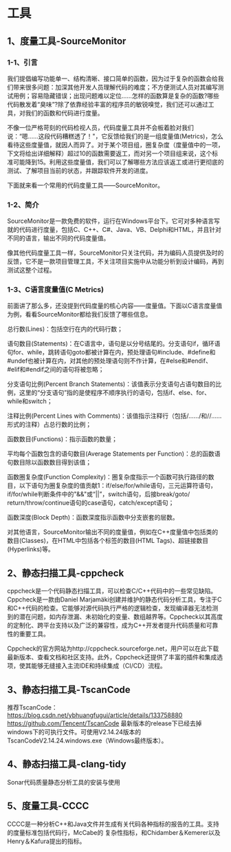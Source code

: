 # 工具

## 1、度量工具-SourceMonitor

### 1-1、引言
我们提倡编写功能单一、结构清晰、接口简单的函数，因为过于复杂的函数会给我们带来很多问题：加深其他开发人员理解代码的难度；不方便测试人员对其编写测试用例；容易隐藏错误；出现问题难以定位……怎样的函数算是复杂的函数?哪些代码散发着“臭味”?除了依靠经验丰富的程序员的敏锐嗅觉，我们还可以通过工具，对我们的函数和代码进行度量。

不像一位严格苛刻的代码检视人员，代码度量工具并不会板着脸对我们说：“嗯……这段代码糟糕透了！"，它反馈给我们的是一组度量值(Metrics)，怎么看待这些度量值，就因人而异了。对于某个项目组，圈复杂度（度量值中的一项，下文将给出详细解释）超过10的函数需要返工，而对另一个项目组来说，这个标准可能降到15。利用这些度量值，我们可以了解哪些方法应该返工或进行更彻底的测试、了解项目当前的状态，并跟踪软件开发的进度。

下面就来看一个常用的代码度量工具——SourceMonitor。

### 1-2、简介
SourceMonitor是一款免费的软件，运行在Windows平台下。它可对多种语言写就的代码进行度量，包括C、C++、C#、Java、VB、Delphi和HTML，并且针对不同的语言，输出不同的代码度量值。

像其他代码度量工具一样，SourceMonitor只关注代码，并为编码人员提供及时的反馈，它不是一款项目管理工具，不关注项目实施中从功能分析到设计编码，再到测试这整个过程。

### 1-3、C语言度量值(C Metrics)
前面讲了那么多，还没提到代码度量的核心内容——度量值。下面以C语言度量值为例，看看SourceMonitor都给我们反馈了哪些信息。

总行数(Lines)：包括空行在内的代码行数；

语句数目(Statements)：在C语言中，语句是以分号结尾的。分支语句if，循环语句for、while，跳转语句goto都被计算在内，预处理语句#include、#define和#undef也被计算在内，对其他的预处理语句则不作计算，在#else和#endif、#elif和#endif之间的语句将被忽略；

分支语句比例(Percent Branch Statements)：该值表示分支语句占语句数目的比例，这里的“分支语句”指的是使程序不顺序执行的语句，包括if、else、for、while和switch；

注释比例(Percent Lines with Comments)：该值指示注释行（包括/……/和//……形式的注释）占总行数的比例；

函数数目(Functions)：指示函数的数量；

平均每个函数包含的语句数目(Average Statements per Function)：总的函数语句数目除以函数数目得到该值；

函数圈复杂度(Function Complexity)：圈复杂度指示一个函数可执行路径的数目，以下语句为圈复杂度的值贡献1：if/else/for/while语句，三元运算符语句，if/for/while判断条件中的"&&"或“||”，switch语句，后接break/goto/ return/throw/continue语句的case语句，catch/except语句；

函数深度(Block Depth)：函数深度指示函数中分支嵌套的层数。

对其他语言，SourceMonitor输出不同的度量值，例如在C++度量值中包括类的数目(Classes)，在HTML中包括各个标签的数目(HTML Tags)、超链接数目(Hyperlinks)等。

## 2、静态扫描工具-cppcheck
cppcheck是一个代码静态扫描工具，可以检查C/C++代码中的一些常见缺陷。
Cppcheck是一款由Daniel Marjamäki创建并维护的静态代码分析工具，专注于C和C++代码的检查。它能够对源代码执行严格的逻辑检查，发现编译器无法检测到的潜在问题，如内存泄漏、未初始化的变量、数组越界等。Cppcheck以其高度的定制化、跨平台支持以及广泛的兼容性，成为C++开发者提升代码质量和可靠性的重要工具。

Cppcheck的官方网站为http://cppcheck.sourceforge.net，用户可以在此下载最新版本、查看文档和社区支持。此外，Cppcheck还提供了丰富的插件和集成选项，使其能够无缝接入主流IDE和持续集成（CI/CD）流程。

## 3、静态扫描工具-TscanCode
推荐TscanCode：https://blog.csdn.net/ybhuangfugui/article/details/133758880
https://github.com/Tencent/TscanCode
最新版本的release下已经去掉windows下的可执行文件。可使用V2.14.24版本的TscanCodeV2.14.24.windows.exe（Windows最终版本）。

## 4、静态扫描工具-clang-tidy
Sonar代码质量静态分析工具的安装与使用

## 5、度量工具-CCCC
CCCC是一种分析C++和Java文件并生成有关代码各种指标的报告的工具。支持的度量标准包括代码行，McCabe的 复杂性指标，和Chidamber＆Kemerer以及Henry＆Kafura提出的指标。


